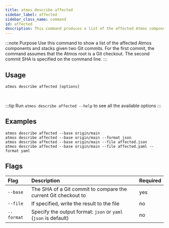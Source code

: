 ```yaml
---
title: atmos describe affected
sidebar_label: affected
sidebar_class_name: command
id: affected
description: This command produces a list of the affected Atmos components and stacks given two Git commits.
---
```


:::note Purpose
Use this command to show a list of the affected Atmos components and stacks given two Git commits.
For the first commit, the command assumes that the Atmos root is a Git checkout.
The second commit SHA is specified on the command line.
:::

## Usage

```shell
atmos describe affected [options]
```

<br/>

:::tip
Run `atmos describe affected --help` to see all the available options
:::

## Examples

```shell
atmos describe affected --base origin/main
atmos describe affected --base origin/main --format json
atmos describe affected --base origin/main --file affected.json
atmos describe affected --base origin/main --file affected.yaml --format yaml
```

## Flags

| Flag       | Description                                                     | Required |
|:-----------|:----------------------------------------------------------------|:---------|
| `--base`   | The SHA of a Git commit to compare the current Git checkout to  | yes      |
| `--file`   | If specified, write the result to the file                      | no       |
| `--format` | Specify the output format: `json` or `yaml` (`json` is default) | no       |

